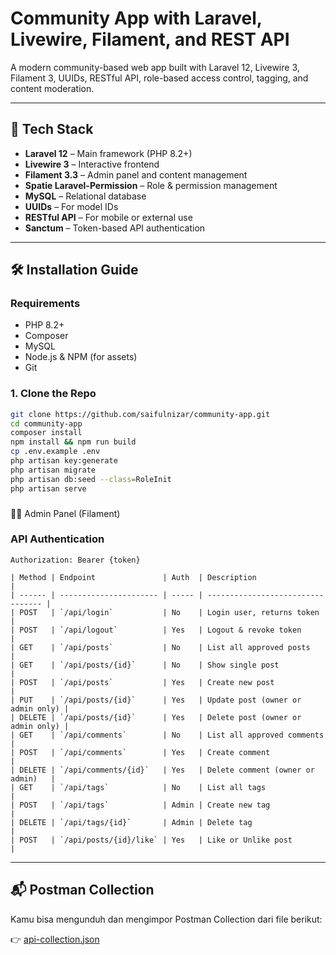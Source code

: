 # Community App with Laravel, Livewire, Filament, and REST API

A modern community-based web app built with Laravel 12, Livewire 3, Filament 3, UUIDs, RESTful API, role-based access control, tagging, and content moderation.

---

## 🚀 Tech Stack

- **Laravel 12** – Main framework (PHP 8.2+)
- **Livewire 3** – Interactive frontend
- **Filament 3.3** – Admin panel and content management
- **Spatie Laravel-Permission** – Role & permission management
- **MySQL** – Relational database
- **UUIDs** – For model IDs
- **RESTful API** – For mobile or external use
- **Sanctum** – Token-based API authentication

---

## 🛠️ Installation Guide

### Requirements

- PHP 8.2+
- Composer
- MySQL
- Node.js & NPM (for assets)
- Git

### 1. Clone the Repo

```bash
git clone https://github.com/saifulnizar/community-app.git
cd community-app
composer install
npm install && npm run build
cp .env.example .env
php artisan key:generate
php artisan migrate
php artisan db:seed --class=RoleInit
php artisan serve
```


###
👩‍💼 Admin Panel (Filament)

### API Authentication

```
Authorization: Bearer {token}

| Method | Endpoint               | Auth  | Description                       |
| ------ | ---------------------- | ----- | --------------------------------- |
| POST   | `/api/login`           | No    | Login user, returns token         |
| POST   | `/api/logout`          | Yes   | Logout & revoke token             |
| GET    | `/api/posts`           | No    | List all approved posts           |
| GET    | `/api/posts/{id}`      | No    | Show single post                  |
| POST   | `/api/posts`           | Yes   | Create new post                   |
| PUT    | `/api/posts/{id}`      | Yes   | Update post (owner or admin only) |
| DELETE | `/api/posts/{id}`      | Yes   | Delete post (owner or admin only) |
| GET    | `/api/comments`        | No    | List all approved comments        |
| POST   | `/api/comments`        | Yes   | Create comment                    |
| DELETE | `/api/comments/{id}`   | Yes   | Delete comment (owner or admin)   |
| GET    | `/api/tags`            | No    | List all tags                     |
| POST   | `/api/tags`            | Admin | Create new tag                    |
| DELETE | `/api/tags/{id}`       | Admin | Delete tag                        |
| POST   | `/api/posts/{id}/like` | Yes   | Like or Unlike post               |

```



---
## 📬 Postman Collection

Kamu bisa mengunduh dan mengimpor Postman Collection dari file berikut:

👉 [api-collection.json](./api-collection.json)


